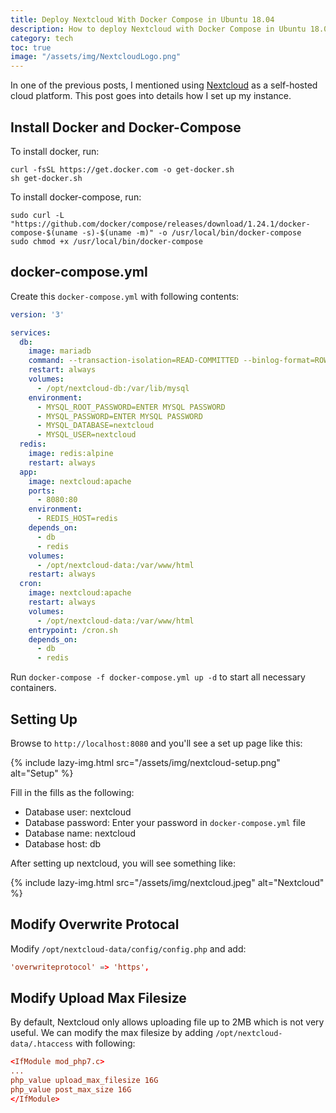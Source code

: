 ```yaml
---
title: Deploy Nextcloud With Docker Compose in Ubuntu 18.04
description: How to deploy Nextcloud with Docker Compose in Ubuntu 18.04
category: tech
toc: true
image: "/assets/img/NextcloudLogo.png"
---
```


In one of the previous posts, I mentioned using [Nextcloud](https://nextcloud.com/) as a self-hosted cloud platform. This post goes into details how I set up my instance.

## Install Docker and Docker-Compose
To install docker, run:
```
curl -fsSL https://get.docker.com -o get-docker.sh
sh get-docker.sh
```

To install docker-compose, run:
```
sudo curl -L "https://github.com/docker/compose/releases/download/1.24.1/docker-compose-$(uname -s)-$(uname -m)" -o /usr/local/bin/docker-compose
sudo chmod +x /usr/local/bin/docker-compose
```
## docker-compose.yml
Create this `docker-compose.yml` with following contents:
```yaml
version: '3'

services:
  db:
    image: mariadb
    command: --transaction-isolation=READ-COMMITTED --binlog-format=ROW
    restart: always
    volumes:
      - /opt/nextcloud-db:/var/lib/mysql
    environment:
      - MYSQL_ROOT_PASSWORD=ENTER MYSQL PASSWORD
      - MYSQL_PASSWORD=ENTER MYSQL PASSWORD
      - MYSQL_DATABASE=nextcloud
      - MYSQL_USER=nextcloud
  redis:
    image: redis:alpine
    restart: always
  app:
    image: nextcloud:apache
    ports:
      - 8080:80
    environment:
      - REDIS_HOST=redis
    depends_on:
      - db
      - redis
    volumes:
      - /opt/nextcloud-data:/var/www/html
    restart: always
  cron:
    image: nextcloud:apache
    restart: always
    volumes:
      - /opt/nextcloud-data:/var/www/html
    entrypoint: /cron.sh
    depends_on:
      - db
      - redis
```

Run `docker-compose -f docker-compose.yml up -d` to start all necessary containers.

## Setting Up

Browse to `http://localhost:8080` and you'll see a set up page like this:

{% include lazy-img.html src="/assets/img/nextcloud-setup.png" alt="Setup" %}

Fill in the fills as the following:
* Database user: nextcloud
* Database password: Enter your password in `docker-compose.yml` file
* Database name: nextcloud
* Database host: db

After setting up nextcloud, you will see something like:

{% include lazy-img.html src="/assets/img/nextcloud.jpeg" alt="Nextcloud" %}

## Modify Overwrite Protocal
Modify `/opt/nextcloud-data/config/config.php` and add:
```conf
'overwriteprotocol' => 'https',
```

## Modify Upload Max Filesize
By default, Nextcloud only allows uploading file up to 2MB which is not very useful. We can modify the max filesize by adding `/opt/nextcloud-data/.htaccess` with following:
```conf
<IfModule mod_php7.c>
...
php_value upload_max_filesize 16G
php_value post_max_size 16G
</IfModule>
```